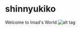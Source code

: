 # shinnyukiko
Welcome to Imad's World
![alt tag](https://z-1-scontent-sin.xx.fbcdn.net/hphotos-xpa1/v/t1.0-9/11218782_1615884755315705_3181278448333139153_n.png?oh=c058769b77730ae4cf07739a55244e81&oe=55D28AF6)
